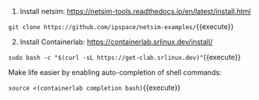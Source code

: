 1. Install netsim: https://netsim-tools.readthedocs.io/en/latest/install.html

`git clone https://github.com/ipspace/netsim-examples/`{{execute}}

2. Install Containerlab: https://containerlab.srlinux.dev/install/

`sudo bash -c "$(curl -sL https://get-clab.srlinux.dev)"`{{execute}}

Make life easier by enabling auto-completion of shell commands:

`source <(containerlab completion bash)`{{execute}}
